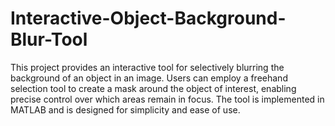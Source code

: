 # Interactive-Object-Background-Blur-Tool
This project provides an interactive tool for selectively blurring the background of an object in an image. Users can employ a freehand selection tool to create a mask around the object of interest, enabling precise control over which areas remain in focus. The tool is implemented in MATLAB and is designed for simplicity and ease of use.
